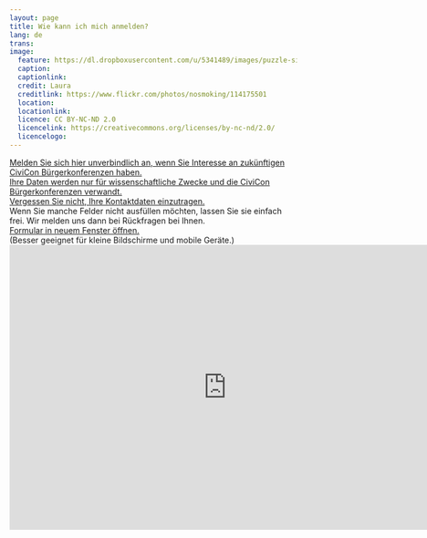 ```yaml
---
layout: page
title: Wie kann ich mich anmelden?
lang: de
trans:
image:
  feature: https://dl.dropboxusercontent.com/u/5341489/images/puzzle-signatures_crop.jpg
  caption:
  captionlink:
  credit: Laura
  creditlink: https://www.flickr.com/photos/nosmoking/114175501
  location:
  locationlink:
  licence: CC BY-NC-ND 2.0
  licencelink: https://creativecommons.org/licenses/by-nc-nd/2.0/
  licencelogo:
---
```


<div markdown="0"><a href="" class="btn btn-success">Melden Sie sich hier unverbindlich an, wenn Sie Interesse an zukünftigen CiviCon Bürgerkonferenzen haben.</a></div>

<div markdown="0"><a href="" class="btn btn-info">Ihre Daten werden nur für wissenschaftliche Zwecke und die CiviCon Bürgerkonferenzen verwandt.</a></div>

<div markdown="0"><a href="/kontakt/" class="btn btn-warning">Vergessen Sie nicht, Ihre Kontaktdaten einzutragen.</a></div>
Wenn Sie manche Felder nicht ausfüllen möchten, lassen Sie sie einfach frei.
Wir melden uns dann bei Rückfragen bei Ihnen.

<div markdown="0"><a href="https://docs.google.com/forms/d/16Yx6cFtZOVMwta9B5V4t1BPdnu7bH5ADKVq66XFNze4/viewform?usp=send_form" class="btn">Formular in neuem Fenster öffnen.</a></div>
(Besser geeignet für kleine Bildschirme und mobile Geräte.)

<iframe src="https://docs.google.com/forms/d/16Yx6cFtZOVMwta9B5V4t1BPdnu7bH5ADKVq66XFNze4/viewform?embedded=true" width="760" height="500" frameborder="0" marginheight="0" marginwidth="0">Loading...</iframe>

